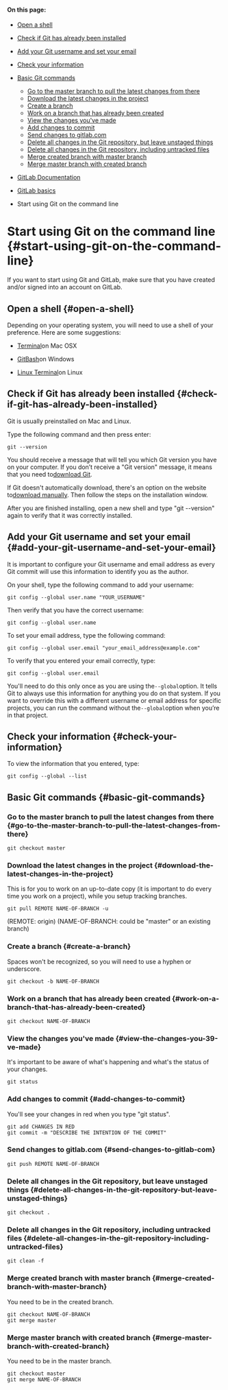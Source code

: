 #### On this page:

* [Open a shell](https://docs.gitlab.com/ee/gitlab-basics/start-using-git.html#open-a-shell)
* [Check if Git has already been installed](https://docs.gitlab.com/ee/gitlab-basics/start-using-git.html#check-if-git-has-already-been-installed)
* [Add your Git username and set your email](https://docs.gitlab.com/ee/gitlab-basics/start-using-git.html#add-your-git-username-and-set-your-email)
* [Check your information](https://docs.gitlab.com/ee/gitlab-basics/start-using-git.html#check-your-information)
* [Basic Git commands](https://docs.gitlab.com/ee/gitlab-basics/start-using-git.html#basic-git-commands)
  * [Go to the master branch to pull the latest changes from there](https://docs.gitlab.com/ee/gitlab-basics/start-using-git.html#go-to-the-master-branch-to-pull-the-latest-changes-from-there)
  * [Download the latest changes in the project](https://docs.gitlab.com/ee/gitlab-basics/start-using-git.html#download-the-latest-changes-in-the-project)
  * [Create a branch](https://docs.gitlab.com/ee/gitlab-basics/start-using-git.html#create-a-branch)
  * [Work on a branch that has already been created](https://docs.gitlab.com/ee/gitlab-basics/start-using-git.html#work-on-a-branch-that-has-already-been-created)
  * [View the changes you've made](https://docs.gitlab.com/ee/gitlab-basics/start-using-git.html#view-the-changes-you-ve-made)
  * [Add changes to commit](https://docs.gitlab.com/ee/gitlab-basics/start-using-git.html#add-changes-to-commit)
  * [Send changes to gitlab.com](https://docs.gitlab.com/ee/gitlab-basics/start-using-git.html#send-changes-to-gitlab-com)
  * [Delete all changes in the Git repository, but leave unstaged things](https://docs.gitlab.com/ee/gitlab-basics/start-using-git.html#delete-all-changes-in-the-git-repository-but-leave-unstaged-things)
  * [Delete all changes in the Git repository, including untracked files](https://docs.gitlab.com/ee/gitlab-basics/start-using-git.html#delete-all-changes-in-the-git-repository-including-untracked-files)
  * [Merge created branch with master branch](https://docs.gitlab.com/ee/gitlab-basics/start-using-git.html#merge-created-branch-with-master-branch)
  * [Merge master branch with created branch](https://docs.gitlab.com/ee/gitlab-basics/start-using-git.html#merge-master-branch-with-created-branch)

* [GitLab Documentation](https://docs.gitlab.com/ee/README.html)
* [GitLab basics](https://docs.gitlab.com/ee/gitlab-basics/README.html)
* Start using Git on the command line

# Start using Git on the command line {#start-using-git-on-the-command-line}

If you want to start using Git and GitLab, make sure that you have created and/or signed into an account on GitLab.

## Open a shell {#open-a-shell}

Depending on your operating system, you will need to use a shell of your preference. Here are some suggestions:

* [Terminal](http://blog.teamtreehouse.com/introduction-to-the-mac-os-x-command-line)on Mac OSX

* [GitBash](https://msysgit.github.io/)on Windows

* [Linux Terminal](http://www.howtogeek.com/140679/beginner-geek-how-to-start-using-the-linux-terminal/)on Linux

## Check if Git has already been installed {#check-if-git-has-already-been-installed}

Git is usually preinstalled on Mac and Linux.

Type the following command and then press enter:

```
git --version

```

You should receive a message that will tell you which Git version you have on your computer. If you don’t receive a "Git version" message, it means that you need to[download Git](https://git-scm.com/book/en/v2/Getting-Started-Installing-Git).

If Git doesn't automatically download, there's an option on the website to[download manually](https://git-scm.com/downloads). Then follow the steps on the installation window.

After you are finished installing, open a new shell and type "git --version" again to verify that it was correctly installed.

## Add your Git username and set your email {#add-your-git-username-and-set-your-email}

It is important to configure your Git username and email address as every Git commit will use this information to identify you as the author.

On your shell, type the following command to add your username:

```
git config --global user.name "YOUR_USERNAME"

```

Then verify that you have the correct username:

```
git config --global user.name

```

To set your email address, type the following command:

```
git config --global user.email "your_email_address@example.com"

```

To verify that you entered your email correctly, type:

```
git config --global user.email

```

You'll need to do this only once as you are using the`--global`option. It tells Git to always use this information for anything you do on that system. If you want to override this with a different username or email address for specific projects, you can run the command without the`--global`option when you’re in that project.

## Check your information {#check-your-information}

To view the information that you entered, type:

```
git config --global --list

```

## Basic Git commands {#basic-git-commands}

### Go to the master branch to pull the latest changes from there {#go-to-the-master-branch-to-pull-the-latest-changes-from-there}

```
git checkout master

```

### Download the latest changes in the project {#download-the-latest-changes-in-the-project}

This is for you to work on an up-to-date copy \(it is important to do every time you work on a project\), while you setup tracking branches.

```
git pull REMOTE NAME-OF-BRANCH -u

```

\(REMOTE: origin\) \(NAME-OF-BRANCH: could be "master" or an existing branch\)

### Create a branch {#create-a-branch}

Spaces won't be recognized, so you will need to use a hyphen or underscore.

```
git checkout -b NAME-OF-BRANCH

```

### Work on a branch that has already been created {#work-on-a-branch-that-has-already-been-created}

```
git checkout NAME-OF-BRANCH

```

### View the changes you've made {#view-the-changes-you-39-ve-made}

It's important to be aware of what's happening and what's the status of your changes.

```
git status

```

### Add changes to commit {#add-changes-to-commit}

You'll see your changes in red when you type "git status".

```
git add CHANGES IN RED
git commit -m "DESCRIBE THE INTENTION OF THE COMMIT"

```

### Send changes to gitlab.com {#send-changes-to-gitlab-com}

```
git push REMOTE NAME-OF-BRANCH

```

### Delete all changes in the Git repository, but leave unstaged things {#delete-all-changes-in-the-git-repository-but-leave-unstaged-things}

```
git checkout .

```

### Delete all changes in the Git repository, including untracked files {#delete-all-changes-in-the-git-repository-including-untracked-files}

```
git clean -f

```

### Merge created branch with master branch {#merge-created-branch-with-master-branch}

You need to be in the created branch.

```
git checkout NAME-OF-BRANCH
git merge master

```

### Merge master branch with created branch {#merge-master-branch-with-created-branch}

You need to be in the master branch.

```
git checkout master
git merge NAME-OF-BRANCH
```




